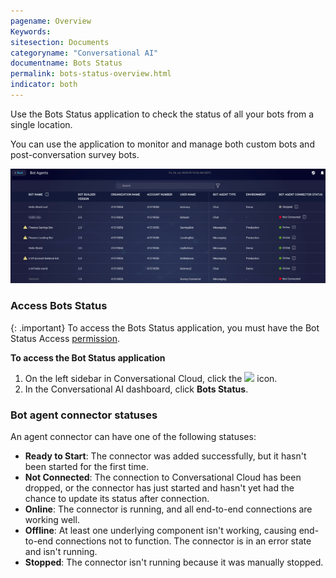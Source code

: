 ```yaml
---
pagename: Overview
Keywords:
sitesection: Documents
categoryname: "Conversational AI"
documentname: Bots Status
permalink: bots-status-overview.html
indicator: both
---
```


Use the Bots Status application to check the status of all your bots from a single location. 

You can use the application to monitor and manage both custom bots and post-conversation survey bots.

<img class="fancyimage" style="width:1000px" src="img/ConvoBuilder/botsStatus_dashboard.png">

### Access Bots Status

{: .important}
To access the Bots Status application, you must have the Bot Status Access [permission](bot-accounts-permissions.html).

**To access the Bot Status application**

1. On the left sidebar in Conversational Cloud, click the <img style="width:30px" src="img/ConvoBuilder/icon_cb.png"> icon.
2. In the Conversational AI dashboard, click **Bots Status**.

### Bot agent connector statuses

An agent connector can have one of the following statuses:

* **Ready to Start**: The connector was added successfully, but it hasn't been started for the first time.
* **Not Connected**: The connection to Conversational Cloud has been dropped, or the connector has just started and hasn't yet had the chance to update its status after connection. 
* **Online**: The connector is running, and all end-to-end connections are working well.
* **Offline**: At least one underlying component isn't working, causing end-to-end connections not to function. The connector is in an error state and isn't running.
* **Stopped**: The connector isn't running because it was manually stopped.
